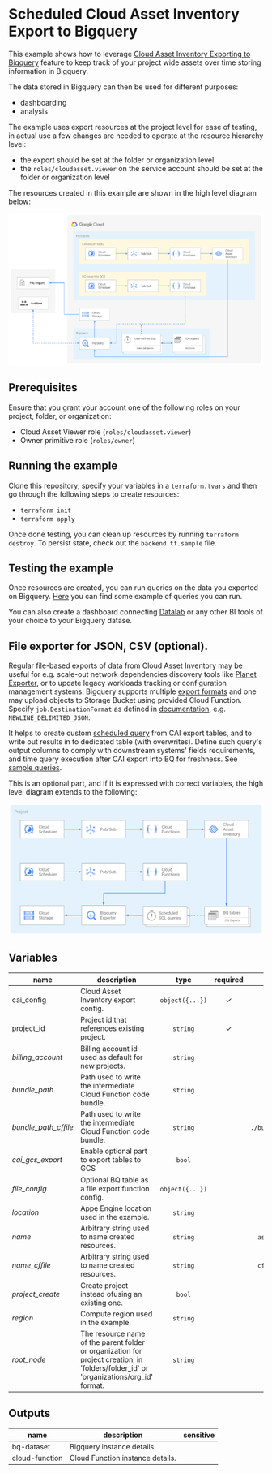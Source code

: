 # Scheduled Cloud Asset Inventory Export to Bigquery

This example shows how to leverage [Cloud Asset Inventory Exporting to Bigquery](https://cloud.google.com/asset-inventory/docs/exporting-to-bigquery) feature to keep track of your project wide assets over time storing information in Bigquery.

The data stored in Bigquery can then be used for different purposes:

- dashboarding
- analysis

The example uses export resources at the project level for ease of testing, in actual use a few changes are needed to operate at the resource hierarchy level:

- the export should be set at the folder or organization level
- the `roles/cloudasset.viewer` on the service account should be set at the folder or organization level

The resources created in this example are shown in the high level diagram below:

<img src="diagram.png" width="640px">

## Prerequisites

Ensure that you grant your account one of the following roles on your project, folder, or organization:

- Cloud Asset Viewer role (`roles/cloudasset.viewer`)
- Owner primitive role (`roles/owner`)

## Running the example

Clone this repository, specify your variables in a `terraform.tvars` and then go through the following steps to create resources:

- `terraform init`
- `terraform apply`

Once done testing, you can clean up resources by running `terraform destroy`. To persist state, check out the `backend.tf.sample` file.

## Testing the example

Once resources are created, you can run queries on the data you exported on Bigquery. [Here](https://cloud.google.com/asset-inventory/docs/exporting-to-bigquery#querying_an_asset_snapshot) you can find some example of queries you can run.

You can also create a dashboard connecting [Datalab](https://datastudio.google.com/) or any other BI tools of your choice to your Bigquery datase.

## File exporter for JSON, CSV (optional). 

Regular file-based exports of data from Cloud Asset Inventory may be useful for e.g. scale-out network dependencies discovery tools like [Planet Exporter](https://github.com/williamchanrico/planet-exporter), or to update legacy workloads tracking or configuration management systems. Bigquery supports multiple [export formats](https://cloud.google.com/bigquery/docs/exporting-data#export_formats_and_compression_types) and one may upload objects to Storage Bucket using provided Cloud Function. Specify `job.DestinationFormat` as defined in [documentation](https://googleapis.dev/python/bigquery/latest/generated/google.cloud.bigquery.job.DestinationFormat.html), e.g. `NEWLINE_DELIMITED_JSON`.

It helps to create custom [scheduled query](https://cloud.google.com/bigquery/docs/scheduling-queries#console) from CAI export tables, and to write out results in to dedicated table (with overwrites). Define such query's output columns to comply with downstream systems' fields requirements, and time query execution after CAI export into BQ for freshness. See [sample queries](https://cloud.google.com/asset-inventory/docs/exporting-to-bigquery-sample-queries).

This is an optional part, and if it is expressed with correct variables, the high level diagram extends to the following:

<img src="diagram_optional.png" width="640px">


<!-- BEGIN TFDOC -->
## Variables

| name | description | type | required | default |
|---|---|:---: |:---:|:---:|
| cai_config | Cloud Asset Inventory export config. | <code title="object&#40;&#123;&#10;bq_dataset         &#61; string&#10;bq_table           &#61; string&#10;bq_table_overwrite &#61; bool&#10;target_node        &#61; string&#10;&#125;&#41;">object({...})</code> | ✓ |  |
| project_id | Project id that references existing project. | <code title="">string</code> | ✓ |  |
| *billing_account* | Billing account id used as default for new projects. | <code title="">string</code> |  | <code title="">null</code> |
| *bundle_path* | Path used to write the intermediate Cloud Function code bundle. | <code title="">string</code> |  | <code title="">./bundle.zip</code> |
| *bundle_path_cffile* | Path used to write the intermediate Cloud Function code bundle. | <code title="">string</code> |  | <code title="">./bundle_cffile.zip</code> |
| *cai_gcs_export* | Enable optional part to export tables to GCS | <code title="">bool</code> |  | <code title="">false</code> |
| *file_config* | Optional BQ table as a file export function config. | <code title="object&#40;&#123;&#10;bucket     &#61; string&#10;filename   &#61; string&#10;format     &#61; string&#10;bq_dataset &#61; string&#10;bq_table   &#61; string&#10;&#125;&#41;">object({...})</code> |  | <code title="&#123;&#10;bucket     &#61; null&#10;filename   &#61; null&#10;format     &#61; null&#10;bq_dataset &#61; null&#10;bq_table   &#61; null&#10;&#125;">...</code> |
| *location* | Appe Engine location used in the example. | <code title="">string</code> |  | <code title="">europe-west</code> |
| *name* | Arbitrary string used to name created resources. | <code title="">string</code> |  | <code title="">asset-inventory</code> |
| *name_cffile* | Arbitrary string used to name created resources. | <code title="">string</code> |  | <code title="">cffile-exporter</code> |
| *project_create* | Create project instead ofusing an existing one. | <code title="">bool</code> |  | <code title="">true</code> |
| *region* | Compute region used in the example. | <code title="">string</code> |  | <code title="">europe-west1</code> |
| *root_node* | The resource name of the parent folder or organization for project creation, in 'folders/folder_id' or 'organizations/org_id' format. | <code title="">string</code> |  | <code title="">null</code> |

## Outputs

| name | description | sensitive |
|---|---|:---:|
| bq-dataset | Bigquery instance details. |  |
| cloud-function | Cloud Function instance details. |  |
<!-- END TFDOC -->
